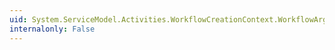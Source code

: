 ```yaml
---
uid: System.ServiceModel.Activities.WorkflowCreationContext.WorkflowArguments
internalonly: False
---
```

